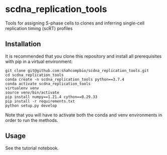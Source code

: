 # scdna_replication_tools
Tools for assigning S-phase cells to clones and inferring single-cell replication timing (scRT) profiles

## Installation

It is recommended that you clone this repository and install all prerequisites with pip in a virtual environment:

```
git clone git@github.com:shahcompbio/scdna_replication_tools.git
cd scdna_replication_tools
conda create -n scdna_replication_tools python==3.7.4
conda activate scdna_replication_tools
virtualenv venv
source venv/bin/activate
pip install numpy==1.21.4 cython==0.29.33
pip install -r requirements.txt
python setup.py develop
```

Note that you will have to activate both the conda and venv environments in order to run the methods.

## Usage

See the tutorial notebook.